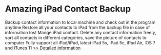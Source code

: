 # Amazing iPad Contact Backup
Backup contact information to local machine and check out in the program anytime Restore all your contacts to iPad from the backup file in case of information lost Mange iPad contact. Delete any contact information freely, sort all contacts in different categories, save the picture of contacts to computer Fully support all iPad/iPad, latest iPad 5s, iPad 5c, iPad Air, iOS 7 and iTunes 11
[>> Detailed information](https://secure.shareit.com/shareit/product.html?productid=300859114&affiliateid=200057808)